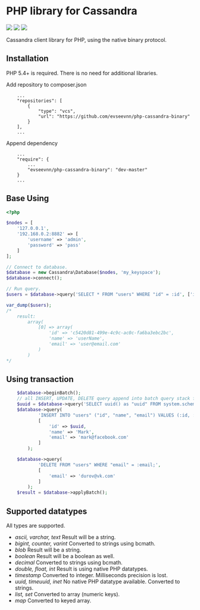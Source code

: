 PHP library for Cassandra
=========================

<a href="https://codeclimate.com/github/evseevnn/php-cassandra-binary"><img src="https://codeclimate.com/github/evseevnn/php-cassandra-binary.png" /></a>
<a href="https://scrutinizer-ci.com/g/evseevnn/php-cassandra-binary/"><img src="https://scrutinizer-ci.com/g/evseevnn/php-cassandra-binary/badges/quality-score.png?b=master" /></a>
<a href="https://scrutinizer-ci.com/g/evseevnn/php-cassandra-binary/"><img src="https://scrutinizer-ci.com/g/evseevnn/php-cassandra-binary/badges/build.png?b=master" /></a>

Cassandra client library for PHP, using the native binary protocol.

## Installation

PHP 5.4+ is required. There is no need for additional libraries.

Add repository to composer.json

```
	...
	"repositories": [
		{
			"type": "vcs",
			"url": "https://github.com/evseevnn/php-cassandra-binary"
		}
	],
	...
```

Append dependency

```
	...
	"require": {
		...
		"evseevnn/php-cassandra-binary": "dev-master"
	}
	...
```

## Base Using

```php
<?php

$nodes = [
	'127.0.0.1',
	'192.168.0.2:8882' => [
		'username' => 'admin',
		'password' => 'pass'
	]
];

// Connect to database.
$database = new Cassandra\Database($nodes, 'my_keyspace');
$database->connect();

// Run query.
$users = $database->query('SELECT * FROM "users" WHERE "id" = :id', ['id' => 'c5420d81-499e-4c9c-ac0c-fa6ba3ebc2bc']);

var_dump($users);
/*
	result:
		array(
			[0] => array(
				'id' => 'c5420d81-499e-4c9c-ac0c-fa6ba3ebc2bc',
				'name' => 'userName',
				'email' => 'user@email.com'
			)
		)
*/

```

## Using transaction

```php
	$database->beginBatch();
	// all INSERT, UPDATE, DELETE query append into batch query stack for execution after applyBatch
	$uuid = $database->query('SELECT uuid() as "uuid" FROM system.schema_keyspaces LIMIT 1;')[0]['uuid'];
	$database->query(
			'INSERT INTO "users" ("id", "name", "email") VALUES (:id, :name, :email);',
			[
				'id' => $uuid,
				'name' => 'Mark',
				'email' => 'mark@facebook.com'
			]
		);

	$database->query(
			'DELETE FROM "users" WHERE "email" = :email;',
			[
				'email' => 'durov@vk.com'
			]
		);
	$result = $database->applyBatch();
```

## Supported datatypes

All types are supported.

* *ascii, varchar, text*
  Result will be a string.
* *bigint, counter, varint*
  Converted to strings using bcmath.
* *blob*
  Result will be a string.
* *boolean*
  Result will be a boolean as well.
* *decimal*
  Converted to strings using bcmath.
* *double, float, int*
  Result is using native PHP datatypes.
* *timestamp*
  Converted to integer. Milliseconds precision is lost.
* *uuid, timeuuid, inet*
  No native PHP datatype available. Converted to strings.
* *list, set*
  Converted to array (numeric keys).
* *map*
  Converted to keyed array.
